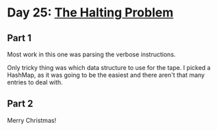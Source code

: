 # Day 25: [The Halting Problem](https://adventofcode.com/2017/day/25)

## Part 1

Most work in this one was parsing the verbose instructions.

Only tricky thing was which data structure to use for the tape. I picked a HashMap, as it was going to be the easiest and there aren't that many entries to deal with.

## Part 2

Merry Christmas!